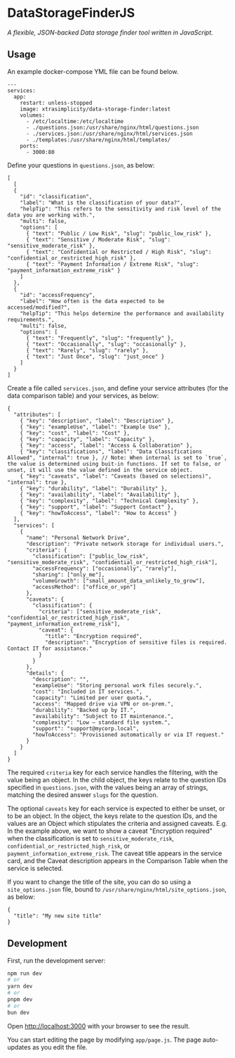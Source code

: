 # DataStorageFinderJS
_A flexible, JSON-backed Data storage finder tool written in JavaScript._

## Usage
An example docker-compose YML file can be found below.
```
---
services:
  app:
    restart: unless-stopped
    image: xtrasimplicity/data-storage-finder:latest
    volumes:
      - /etc/localtime:/etc/localtime
      - ./questions.json:/usr/share/nginx/html/questions.json
      - ./services.json:/usr/share/nginx/html/services.json
      - ./templates:/usr/share/nginx/html/templates/
    ports:
      - 3000:80
```

Define your questions in `questions.json`, as below:
```
[
  [
  {
    "id": "classification",
    "label": "What is the classification of your data?",
    "helpTip": "This refers to the sensitivity and risk level of the data you are working with.",
    "multi": false,
    "options": [
      { "text": "Public / Low Risk", "slug": "public_low_risk" },
      { "text": "Sensitive / Moderate Risk", "slug": "sensitive_moderate_risk" },
      { "text": "Confidential or Restricted / High Risk", "slug": "confidential_or_restricted_high_risk" },
      { "text": "Payment Information / Extreme Risk", "slug": "payment_information_extreme_risk" }
    ]
  },
  {
    "id": "accessFrequency",
    "label": "How often is the data expected to be accessed/modified?",
    "helpTip": "This helps determine the performance and availability requirements.",
    "multi": false,
    "options": [
      { "text": "Frequently", "slug": "frequently" },
      { "text": "Occasionally", "slug": "occasionally" },
      { "text": "Rarely", "slug": "rarely" },
      { "text": "Just Once", "slug": "just_once" }
    ]
  }
]
```

Create a file called `services.json`, and define your service attributes (for the data comparison table) and your services, as below:
```
{
  "attributes": [
    { "key": "description", "label": "Description" },
    { "key": "exampleUse", "label": "Example Use" },
    { "key": "cost", "label": "Cost" },
    { "key": "capacity", "label": "Capacity" },
    { "key": "access", "label": "Access & Collaboration" },
    { "key": "classifications", "label": "Data Classifications Allowed", "internal": true }, // Note: When internal is set to `true`, the value is determined using buit-in functions. If set to false, or unset, it will use the value defined in the service object.
    { "key": "caveats", "label": "Caveats (based on selections)", "internal": true },
    { "key": "durability", "label": "Durability" },
    { "key": "availability", "label": "Availability" },
    { "key": "complexity", "label": "Technical Complexity" },
    { "key": "support", "label": "Support Contact" },
    { "key": "howToAccess", "label": "How to Access" }
  ],
  "services": [
    {
      "name": "Personal Network Drive",
      "description": "Private network storage for individual users.",
      "criteria": {
        "classification": ["public_low_risk", "sensitive_moderate_risk", "confidential_or_restricted_high_risk"],
        "accessFrequency": ["occasionally", "rarely"],
        "sharing": ["only_me"],
        "volumeGrowth": ["small_amount_data_unlikely_to_grow"],
        "accessMethod": ["office_or_vpn"]
      },
      "caveats": {
        "classification": {
          "criteria": ["sensitive_moderate_risk", "confidential_or_restricted_high_risk", "payment_information_extreme_risk"],
          "caveat": {
            "title": "Encryption required",
            "description": "Encryption of sensitive files is required. Contact IT for assistance."
          }
        }
      },
      "details": {
        "description": "",
        "exampleUse": "Storing personal work files securely.",
        "cost": "Included in IT services.",
        "capacity": "Limited per user quota.",
        "access": "Mapped drive via VPN or on-prem.",
        "durability": "Backed up by IT.",
        "availability": "Subject to IT maintenance.",
        "complexity": "Low – standard file system.",
        "support": "support@mycorp.local",
        "howToAccess": "Provisioned automatically or via IT request."
      }
    }
  ]
}
```

The required `criteria` key for each service handles the filtering, with the value being an object. In the child object, the keys relate to the question IDs specified in `questions.json`, with the values being an array of strings, matching the desired answer `slugs` for the question.

The optional `caveats` key for each service is expected to either be unset, or to be an object. In the object, the keys relate to the question IDs, and the values are an Object which stipulates the criteria and assigned caveats.
E.g. In the example above, we want to show a caveat "Encryption required" when the classification is set to `sensitive_moderate_risk`, `confidential_or_restricted_high_risk`, or `payment_information_extreme_risk`. The caveat title appears in the service card, and the Caveat description appears in the Comparison Table when the service is selected.

If you want to change the title of the site, you can do so using a `site_options.json` file, bound to `/usr/share/nginx/html/site_options.json`, as below:
```
{
  "title": "My new site title"
}
```

## Development
First, run the development server:

```bash
npm run dev
# or
yarn dev
# or
pnpm dev
# or
bun dev
```

Open [http://localhost:3000](http://localhost:3000) with your browser to see the result.

You can start editing the page by modifying `app/page.js`. The page auto-updates as you edit the file.